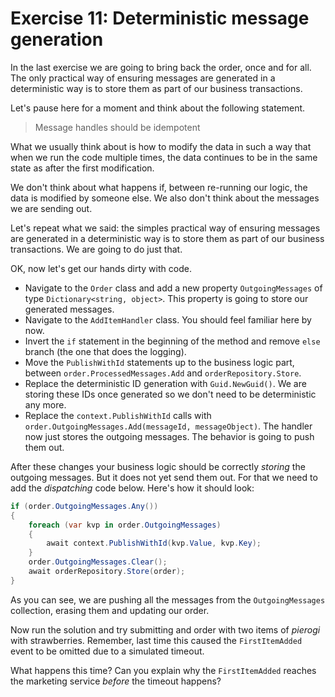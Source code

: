 # Exercise 11: Deterministic message generation

In the last exercise we are going to bring back the order, once and for all. The only practical way of ensuring messages are generated in a deterministic way is to store them as part of our business transactions.

Let's pause here for a moment and think about the following statement.

> Message handles should be idempotent

What we usually think about is how to modify the data in such a way that when we run the code multiple times, the data continues to be in the same state as after the first modification.

We don't think about what happens if, between re-running our logic, the data is modified by someone else. We also don't think about the messages we are sending out.

Let's repeat what we said: the simples practical way of ensuring messages are generated in a deterministic way is to store them as part of our business transactions. We are going to do just that.

OK, now let's get our hands dirty with code. 

- Navigate to the `Order` class and add a new property `OutgoingMessages` of type `Dictionary<string, object>`. This property is going to store our generated messages.
- Navigate to the `AddItemHandler` class. You should feel familiar here by now.
- Invert the `if` statement in the beginning of the method and remove `else` branch (the one that does the logging).
- Move the `PublishWithId` statements up to the business logic part, between `order.ProcessedMessages.Add` and `orderRepository.Store`.
- Replace the deterministic ID generation with `Guid.NewGuid()`. We are storing these IDs once generated so we don't need to be deterministic any more. 
- Replace the `context.PublishWithId` calls with `order.OutgoingMessages.Add(messageId, messageObject)`. The handler now just stores the outgoing messages. The behavior is going to push them out.

After these changes your business logic should be correctly _storing_ the outgoing messages. But it does not yet send them out. For that we need to add the _dispatching_ code below. Here's how it should look:

```c#
if (order.OutgoingMessages.Any())
{
    foreach (var kvp in order.OutgoingMessages)
    {
        await context.PublishWithId(kvp.Value, kvp.Key);
    }
    order.OutgoingMessages.Clear();
    await orderRepository.Store(order);
}
```

As you can see, we are pushing all the messages from the `OutgoingMessages` collection, erasing them and updating our order.

Now run the solution and try submitting and order with two items of *pierogi* with strawberries. Remember, last time this caused the `FirstItemAdded` event to be omitted due to a simulated timeout.

What happens this time? Can you explain why the `FirstItemAdded` reaches the marketing service _before_ the timeout happens?
